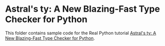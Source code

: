 # Astral's ty: A New Blazing-Fast Type Checker for Python

This folder contains sample code for the Real Python tutorial [Astral's ty: A New Blazing-Fast Type Checker for Python](https://realpython.com/python-ty/).
